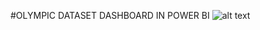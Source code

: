 #OLYMPIC DATASET DASHBOARD IN POWER BI
![alt text]([http://url/to/img.png](https://ibb.co/hsV0NN1))
